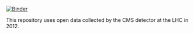 [![Binder](https://mybinder.org/badge_logo.svg)](https://mybinder.org/v2/gh/masonproffitt/uproot-tutorial-notebooks/master)

This repository uses open data collected by the CMS detector at the LHC in 2012.
